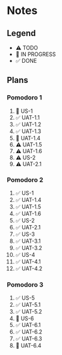 # Notes

## Legend
- ⚠ TODO
- 🚧 IN PROGRESS
- ✅ DONE

## Plans

### Pomodoro 1

1. 🚧 US-1
2. ✅ UAT-1.1
3. ✅ UAT-1.2
4. ✅ UAT-1.3
5. 🚧 UAT-1.4
6. ⚠ UAT-1.5
7. ⚠ UAT-1.6
8. ⚠ US-2
9. ⚠ UAT-2.1

### Pomodoro 2

1. ✅ US-1
2. ✅ UAT-1.4
3. ✅ UAT-1.5
4. ✅ UAT-1.6
5. ✅ US-2
6. ✅ UAT-2.1
7. ✅ US-3
8. ✅ UAT-3.1
9. ✅ UAT-3.2
10. ✅ US-4
11. ✅ UAT-4.1
12. ✅ UAT-4.2

### Pomodoro 3

1. ✅ US-5
2. ✅ UAT-5.1
3. ✅ UAT-5.2
4. 🚧 US-6
5. ✅ UAT-6.1
6. ✅ UAT-6.2
7. ✅ UAT-6.3
8. 🚧 UAT-6.4